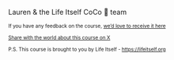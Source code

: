 Lauren & the Life Itself CoCo 🥥 team

<p style="font-size: 10px !important">
If you have any feedback on the course, <a href="https://forms.gle/DYLU6eceSob9zfTn6" style="font-size: 10px">we’d love to receive it here</a>
<br /><br />
<a href="https://ctt.ac/Z3hw9" style="font-size: 10px">Share with the world about this course on X</a>
<br /><br />
P.S. This course is brought to you by Life Itself - <a href="https://lifeitself.org/" style="font-size: 10px">https://lifeitself.org</a>
</p>
